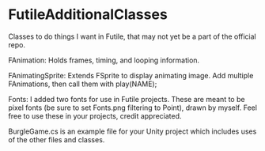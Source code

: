 FutileAdditionalClasses
=======================

Classes to do things I want in Futile, that may not yet be a part of the official repo.

FAnimation: Holds frames, timing, and looping information.

FAnimatingSprite: Extends FSprite to display animating image. Add multiple FAnimations, then call them with play(NAME);

Fonts: I added two fonts for use in Futile projects. These are meant to be pixel fonts (be sure to set Fonts.png filtering to Point), drawn by myself. Feel free to use these in your projects, credit appreciated.

BurgleGame.cs is an example file for your Unity project which includes uses of the other files and classes.